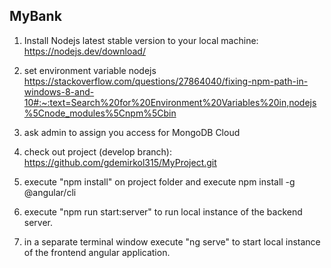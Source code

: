 ## MyBank
1) Install Nodejs latest stable version to your local machine:
   https://nodejs.dev/download/
2) set environment variable nodejs
   https://stackoverflow.com/questions/27864040/fixing-npm-path-in-windows-8-and-10#:~:text=Search%20for%20Environment%20Variables%20in,nodejs%5Cnode_modules%5Cnpm%5Cbin

3) ask admin to assign you access for MongoDB Cloud

4) check out project (develop branch):
   https://github.com/gdemirkol315/MyProject.git

5) execute "npm install" on project folder
   and execute
   npm install -g @angular/cli

6) execute "npm run start:server" to run local instance of the backend server.

7) in a separate terminal window execute "ng serve" to start local instance of the frontend angular application.

